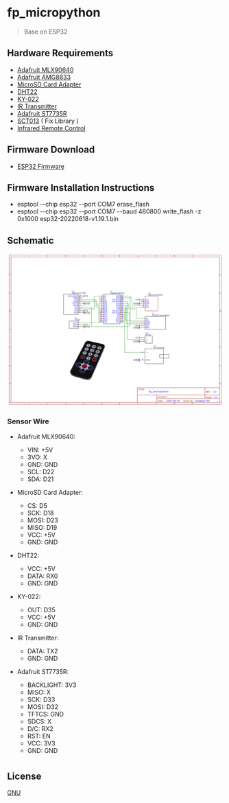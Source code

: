 # fp_micropython
> Base on ESP32
## Hardware Requirements
- [Adafruit MLX90640](https://www.adafruit.com/product/4407)
- [Adafruit AMG8833](https://www.adafruit.com/product/3538)
- [MicroSD Card Adapter]()
- [DHT22]()
- [KY-022]()
- [IR Transmitter]()
- [Adafruit ST7735R](https://www.adafruit.com/product/358)
- [SCT013]() ( Fix Library )
- [Infrared Remote Control]()
## Firmware Download
- [ESP32 Firmware](https://micropython.org/resources/firmware/esp32-20220618-v1.19.1.bin)
## Firmware Installation Instructions
- esptool --chip esp32 --port COM7 erase_flash
- esptool --chip esp32 --port COM7 --baud 460800 write_flash -z 0x1000 esp32-20220618-v1.19.1.bin
## Schematic
![](https://raw.githubusercontent.com/nueapop/fp_micropython/main/assets/images/schematic.png)
### Sensor Wire
- Adafruit MLX90640:
  - VIN: +5V
  - 3VO: X
  - GND: GND
  - SCL: D22
  - SDA: D21

- MicroSD Card Adapter:
  - CS: D5
  - SCK: D18
  - MOSI: D23
  - MISO: D19
  - VCC: +5V
  - GND: GND

- DHT22:
  - VCC: +5V
  - DATA: RX0
  - GND: GND

- KY-022:
  - OUT: D35
  - VCC: +5V
  - GND: GND

- IR Transmitter:
  - DATA: TX2
  - GND: GND

- Adafruit ST7735R:
  - BACKLIGHT: 3V3
  - MISO: X
  - SCK: D33
  - MOSI: D32
  - TFTCS: GND
  - SDCS: X
  - D/C: RX2
  - RST: EN
  - VCC: 3V3
  - GND: GND
#
## License

[GNU](https://github.com/nueapop/fp_micropython/blob/main/LICENSE)
